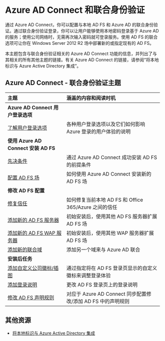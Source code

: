 <properties
	pageTitle="Azure AD Connect 和联合身份验证 | Azure"
	description="此页是使用 Azure AD Connect 进行 AD FS 操作的所有相关文档的中央位置"
	services="active-directory"
	documentationCenter=""
	authors="anandyadavmsft"
	manager="stevenpo"
	editor=""/>

<tags
	ms.service="active-directory"
	ms.date="06/06/2016"
	wacn.date="07/18/2016"/>


# Azure AD Connect 和联合身份验证

通过 Azure AD Connect，你可以配置与本地 AD FS 和 Azure AD 的联合身份验证。通过联合身份验证登录，你可以让用户能够使用本地密码登录基于 Azure AD 的服务；使用公司网络时，无需再次输入密码就可登录服务。使用 AD FS 的联合选项可让你在 Windows Server 2012 R2 场中部署新的或指定现有的 AD FS。

本主题包含与联合身份验证相关的 Azure AD Connect 功能的信息，并列出了与其相关的所有其他主题的链接。有关 Azure AD Connect 的链接，请参阅“将本地标识与 Azure Active Directory 集成”。

## Azure AD Connect - 联合身份验证主题

| 主题 | 涵盖的内容和阅读时机 |
|:------|:-----------|
| **Azure AD Connect 用户登录选项** ||
| [了解用户登录选项](/documentation/articles/active-directory-aadconnect-user-signin/) | 各种用户登录选项以及它们如何影响 Azure 登录的用户体验的说明 |
| **使用 Azure AD Connect 安装 AD FS**||
| [先决条件](/documentation/articles/active-directory-aadconnect-get-started-custom/#ad-fs-configuration-pre-requisites) | 通过 Azure AD Connect 成功安装 AD FS 的前提条件|
| [配置 AD FS 场](/documentation/articles/active-directory-aadconnect-get-started-custom/#configuring-federation-with-ad-fs) | 如何使用 Azure AD Connect 安装新的 AD FS 场 |
| **修改 AD FS 配置** | |
| [修复信任](/documentation/articles/active-directory-aadconnect-federation-management/#reparing-the-trust) | 如何修复当前本地 AD FS 和 Office 365/Azure 之间的信任 |
| [添加新的 AD FS 服务器](/documentation/articles/active-directory-aadconnect-federation-management/#adding-a-new-ad-fs-server) | 初始安装后，使用其他 AD FS 服务器扩展 AD FS 场 |
| [添加新的 AD FS WAP 服务器](/documentation/articles/active-directory-aadconnect-federation-management/#adding-a-new-wap-server) | 初始安装后，使用其他 WAP 服务器扩展 AD FS 场 |
| [添加新的联合域](/documentation/articles/active-directory-aadconnect-federation-management/#add-a-new-federated-domain) | 添加另一个域来与 Azure AD 联合 |
|**安装后任务**||
| [添加自定义公司徽标/插图](/documentation/articles/active-directory-aadconnect-federation-management/#add-custom-company-logo-or-illustration)| 通过指定将在 AD FS 登录页显示的自定义徽标来调整登录体验 |
| [添加登录说明](/documentation/articles/active-directory-aadconnect-federation-management/#add-sign-in-description) | 更改 AD FS 登录页上的登录说明 | 
| [修改 AD FS 声明规则](/documentation/articles/active-directory-aadconnect-federation-management/#modifying-ad-fs-claim-rules) | 对应于 Azure AD Connect 同步配置修改/添加 AD FS 中的声明规则 |


## 其他资源

* [将本地标识与 Azure Active Directory 集成](/documentation/articles/active-directory-aadconnect/)

<!---HONumber=Mooncake_0711_2016-->
